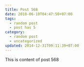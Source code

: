 ```yaml
---
title: Post 568
date: 2018-06-10T04:47:50+07:00
tags:
  - random post
  - post has 5
category:
  - random post
  - uncategorized
updated: 2014-12-31T09:11:39+07:00
---
```

This is content of post 568